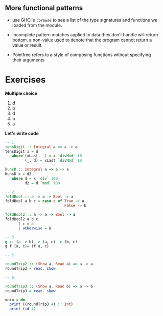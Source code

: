 More functional patterns
------------------------

-   use GHCi's `:browse` to see a list of the type signatures and functions we loaded from the module.

-   Incomplete pattern matches applied to data they don't handle will return bottom, a non-value used to denote that the program cannot return a value or result.

-   Pointfree refers to a style of composing functions without specifying their arguments.

Exercises
=========

**Multiple choice**

1.  d
2.  b
3.  d
4.  b
5.  a

**Let's write code**

``` haskell
-- 1.
tensDigit :: Integral a => a -> a
tensDigit x = d
   where (xLast, _) = x `divMod` 10
         (_, d) = xLast `divMod` 10

hunsD :: Integral a => a -> a
hunsD x = d2
   where d = x `div` 100
         d2 = d `mod` 100

-- 2.
foldBool :: a -> a -> Bool -> a
foldBool a b c = case c of True -> a
                           False -> b

foldBool2 :: a -> a -> Bool -> a
foldBool2 a b c
      | c = a
      | otherwise = b

-- 3.
g :: (a -> b) -> (a, c) -> (b, c)
g f (a, c)= (f a, c)

-- 5.

roundTrip2 :: (Show a, Read a) => a -> a
roundTrip2 = read. show

-- 6.

roundTrip3 :: (Show a, Read b) => a -> b
roundTrip3 = read. show

main = do
  print ((roundTrip3 4) :: Int)
  print (id 4)
```
